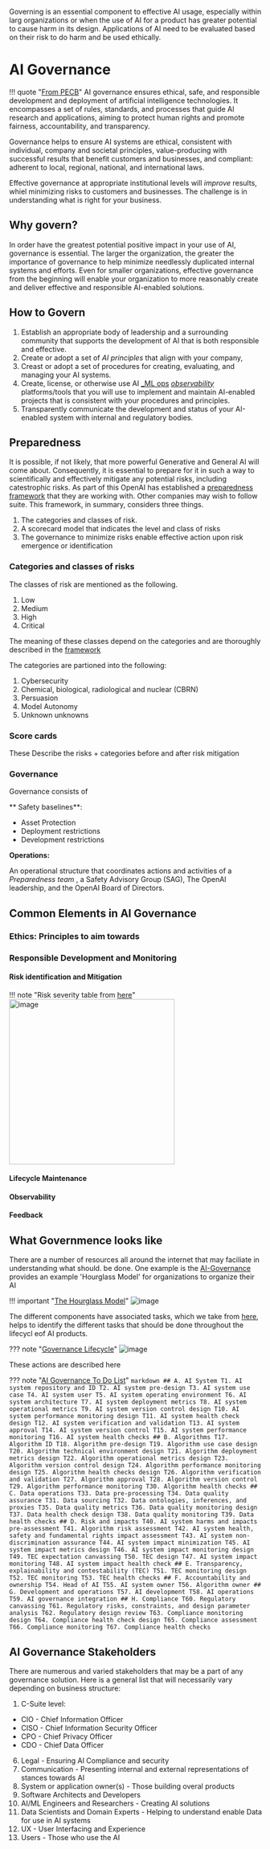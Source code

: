 Governing is an essential component to effective AI usage, especially within larg organizations or when the use of AI for a product has greater potential to cause harm in its design. Applications of AI need to be evaluated based on their risk to do harm and be used ethically.

# AI Governance

!!! quote "[From PECB](https://pecb.com/article/navigating-iso-standards-and-ai-governance-for-a-secure-future)"
    AI governance ensures ethical, safe, and responsible development and deployment of artificial intelligence technologies. It encompasses a set of rules, standards, and processes that guide AI research and applications, aiming to protect human rights and promote fairness, accountability, and transparency. 

Governance helps to ensure AI systems are ethical, consistent with individual, company and societal principles, value-producing with successful results that benefit customers and businesses, and compliant: adherent to local, regional, national, and international laws. 

Effective governance at appropriate institutional levels will _improve_ results, whiel minimizing risks to customers and businesses. The challenge is in understanding what is right for your business. 




## Why govern?

In order have the greatest potential positive impact in your use of AI, governance is essential. The larger the organization, the greater the importance of governance to help minimize needlessly duplicated internal systems and efforts. Even for smaller organizations, effective governance from the beginning will enable your organization to more reasonably create and deliver effective and responsible AI-enabled solutions.

## How to Govern

1. Establish an appropriate body of leadership and a surrounding community that supports the development of AI that is both responsible and effective.
1. Create or adopt a set of _AI principles_ that align with your company,
1. Creast or adopt a set of procedures for creating, evaluating, and managing your AI systems.
1. Create, license, or otherwise use AI [_ML ops](ml_ops.md) [_observability_](./observability.md) platforms/tools that you will use to implement and maintain AI-enabled projects that is consistent with your procedures and principles.
1. Transparently communicate the development and status of your AI-enabled system with internal and regulatory bodies.


## Preparedness

It is possible, if not likely, that more powerful Generative and General AI will come about. Consequently, it is essential to prepare for it in such a way to scientifically and effectively mitigate any potential risks, including catestrophic risks.  As part of this OpenAI has established a [preparedness framework](https://cdn.openai.com/openai-preparedness-framework-beta.pdf) that they are working with. Other companies may wish to follow suite. This framework, in summary, considers three things. 
1. The categories and classes of risk.
2. A scorecard model that indicates the level and class of risks
3. The governance to minimize risks enable effective action upon risk emergence or identification



### Categories and classes of risks

The classes of risk are mentioned as the following. 

1. Low
2. Medium
3. High
4. Critical

The meaning of these classes depend on the categories and are thoroughly described in the [framework](https://cdn.openai.com/openai-preparedness-framework-beta.pdf)

The categories are partioned into the following:

1. Cybersecurity
2. Chemical, biological, radiological and nuclear (CBRN)
3. Persuasion
4. Model Autonomy
5. Unknown unknowns

### Score cards

These Describe the risks + categories before and after risk mitigation

### Governance 

Governance consists of 

** Safety baselines**: 

- Asset Protection
- Deployment restrictions
- Development restrictions

**Operations:**

An operational structure that coordinates actions and activities of a _Preparedness team_ , a Safety Advisory Group (SAG), The OpenAI leadership, and the OpenAI Board of Directors. 



## Common Elements in AI Governance

### Ethics: Principles to aim towards

### Responsible Development and Monitoring

#### Risk identification and Mitigation 
!!! note "Risk severity table from [here](https://www.pdpc.gov.sg/-/media/files/pdpc/pdf-files/resource-for-organisation/ai/sgmodelaigovframework2.pdf)"
    <img width="329" alt="image" src="https://github.com/user-attachments/assets/ccd3c12d-2652-46f5-8044-61e275c7f290">


#### Lifecycle Maintenance

#### Observability

#### Feedback


## What Governmence looks like
There are a number of resources all around the internet that may faciliate in understanding what should. be done. One example is the [AI-Governance](https://ai-governance.eu/) provides an example 'Hourglass Model' for organizations to organize their AI

!!! important "[The Hourglass Model](https://ai-governance.eu/ai-governance-framework/the-hourglass-model/)"
    ![image](https://github.com/user-attachments/assets/cc587b6b-23b5-4c19-a227-fcaeb9dcebcc)

The different components have associated tasks, which we take from [here](https://arxiv.org/pdf/2206.00335), helps to identify the different tasks that should be done throughout the lifecycl eof AI products.

??? note "[Governance Lifecycle](https://ai-governance.eu/ai-governance-framework/the-ai-governance-lifecycle/)"
    ![image](https://github.com/user-attachments/assets/0bc28dcd-125b-4879-a723-7bd98e3d66d0)

These actions are described here

??? note "[AI Governance To Do List](https://ai-governance.eu/ai-governance-framework/task-list/)"
    ```markdown
    ## A. AI System
    T1. AI system repository and ID
    T2. AI system pre-design
    T3. AI system use case
    T4. AI system user
    T5. AI system operating environment
    T6. AI system architecture
    T7. AI system deployment metrics
    T8. AI system operational metrics
    T9. AI system version control design
    T10. AI system performance monitoring design
    T11. AI system health check design
    T12. AI system verification and validation
    T13. AI system approval
    T14. AI system version control
    T15. AI system performance monitoring
    T16. AI system health checks
    ## B. Algorithms
    T17. Algorithm ID
    T18. Algorithm pre-design
    T19. Algorithm use case design
    T20. Algorithm technical environment design
    T21. Algorithm deployment metrics design
    T22. Algorithm operational metrics design
    T23. Algorithm version control design
    T24. Algorithm performance monitoring design
    T25. Algorithm health checks design
    T26. Algorithm verification and validation
    T27. Algorithm approval
    T28. Algorithm version control
    T29. Algorithm performance monitoring
    T30. Algorithm health checks
    ## C. Data operations
    T33. Data pre-processing
    T34. Data quality assurance
    T31. Data sourcing
    T32. Data ontologies, inferences, and proxies
    T35. Data quality metrics
    T36. Data quality monitoring design
    T37. Data health check design
    T38. Data quality monitoring
    T39. Data health checks
    ## D. Risk and impacts
    T40. AI system harms and impacts pre-assessment
    T41. Algorithm risk assessment
    T42. AI system health, safety and fundamental rights impact assessment
    T43. AI system non-discrimination assurance
    T44. AI system impact minimization
    T45. AI system impact metrics design
    T46. AI system impact monitoring design
    T49. TEC expectation canvassing
    T50. TEC design
    T47. AI system impact monitoring
    T48. AI system impact health check
    ## E. Transparency, explainability and contestability (TEC)
    T51. TEC monitoring design
    T52. TEC monitoring
    T53. TEC health checks
    ## F. Accountability and ownership
    T54. Head of AI
    T55. AI system owner
    T56. Algorithm owner
    ## G. Development and operations
    T57. AI development
    T58. AI operations
    T59. AI governance integration
    ## H. Compliance
      T60. Regulatory canvassing
      T61. Regulatory risks, constraints, and design parameter analysis
      T62. Regulatory design review
      T63. Compliance monitoring design
      T64. Compliance health check design
      T65. Compliance assessment
      T66. Compliance monitoring
      T67. Compliance health checks
    ```


## AI Governance Stakeholders

There are numerous and varied stakeholders that may be a part of any governance solution. Here is a general list that will necessarily vary depending on business structure:

1. C-Suite level:
  - CIO - Chief Information Officer
  - CISO - Chief Information Security Officer
  - CPO - Chief Privacy Officer
  - CDO - Chief Data Officer
6. Legal - Ensuring AI Compliance and security
7. Communication - Presenting internal and external representations of stances towards AI 
8. System or application owner(s) - Those building overal products
9. Software Architects and Developers
10. AI/ML Engineers and Researchers - Creating AI solutions 
11. Data Scientists and Domain Experts - Helping to understand enable Data for use in AI systems
12. UX - User Interfacing and  Experience
13. Users - Those who use the AI
